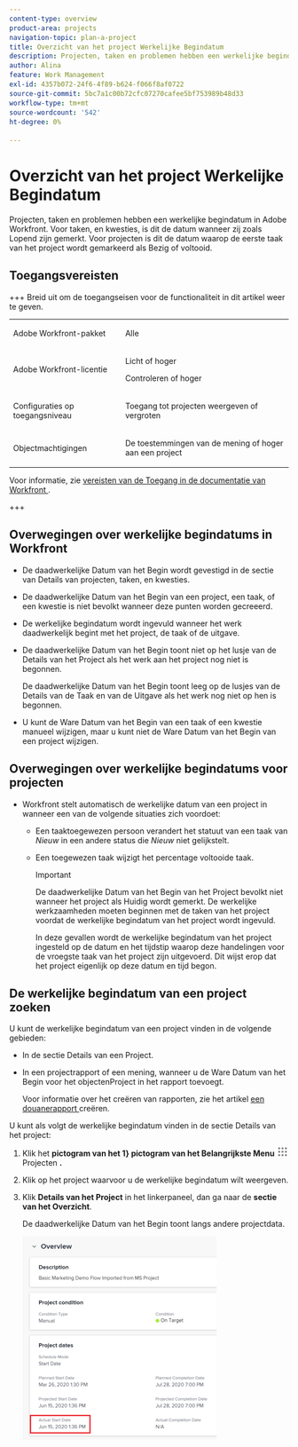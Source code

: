 ```yaml
---
content-type: overview
product-area: projects
navigation-topic: plan-a-project
title: Overzicht van het project Werkelijke Begindatum
description: Projecten, taken en problemen hebben een werkelijke begindatum in Adobe Workfront. Voor taken, en kwesties, is dit de datum wanneer zij zoals Lopend zijn gemerkt. Voor projecten is dit de datum waarop de eerste taak van het project wordt gemarkeerd als Bezig of voltooid.
author: Alina
feature: Work Management
exl-id: 4357b072-24f6-4f89-b624-f066f8af0722
source-git-commit: 5bc7a1c00b72cfc07270cafee5bf753989b48d33
workflow-type: tm+mt
source-wordcount: '542'
ht-degree: 0%

---
```


# Overzicht van het project Werkelijke Begindatum

Projecten, taken en problemen hebben een werkelijke begindatum in Adobe Workfront. Voor taken, en kwesties, is dit de datum wanneer zij zoals Lopend zijn gemerkt. Voor projecten is dit de datum waarop de eerste taak van het project wordt gemarkeerd als Bezig of voltooid.

## Toegangsvereisten

+++ Breid uit om de toegangseisen voor de functionaliteit in dit artikel weer te geven. 

<table style="table-layout:auto"> 
 <col> 
 <col> 
 <tbody> 
  <tr> 
   <td role="rowheader">Adobe Workfront-pakket</td> 
   <td> <p>Alle</p> </td> 
  </tr> 
  <tr> 
   <td role="rowheader">Adobe Workfront-licentie</td> 
   <td><p>Licht of hoger</p> 
   <p>Controleren of hoger</p> </td> 
  </tr> 
  <tr> 
   <td role="rowheader">Configuraties op toegangsniveau</td> 
   <td> <p>Toegang tot projecten weergeven of vergroten</p>  </td> 
  </tr> 
  <tr> 
   <td role="rowheader">Objectmachtigingen</td> 
   <td> <p>De toestemmingen van de mening of hoger aan een project</p>  </td> 
  </tr> 
 </tbody> 
</table>

Voor informatie, zie [ vereisten van de Toegang in de documentatie van Workfront ](/help/quicksilver/administration-and-setup/add-users/access-levels-and-object-permissions/access-level-requirements-in-documentation.md).

+++

<!--Old:

<table style="table-layout:auto"> 
 <col> 
 <col> 
 <tbody> 
  <tr> 
   <td role="rowheader">Adobe Workfront plan*</td> 
   <td> <p>Any</p> </td> 
  </tr> 
  <tr> 
   <td role="rowheader">Adobe Workfront license*</td> 
   <td> <p>Review or higher</p> </td> 
  </tr> 
  <tr> 
   <td role="rowheader">Access level configurations*</td> 
   <td> <p>View or higher access to Projects</p> <p>Note: If you still don't have access, ask your Workfront administrator if they set additional restrictions in your access level. For information on how a Workfront administrator can modify your access level, see <a href="../../../administration-and-setup/add-users/configure-and-grant-access/create-modify-access-levels.md" class="MCXref xref">Create or modify custom access levels</a>.</p> </td> 
  </tr> 
  <tr> 
   <td role="rowheader">Object permissions</td> 
   <td> <p>View or higher permissions to a project</p> <p>For information on requesting additional access, see <a href="../../../workfront-basics/grant-and-request-access-to-objects/request-access.md" class="MCXref xref">Request access to objects </a>.</p> </td> 
  </tr> 
 </tbody> 
</table>-->

## Overwegingen over werkelijke begindatums in Workfront

* De daadwerkelijke Datum van het Begin wordt gevestigd in de sectie van Details van projecten, taken, en kwesties. 
* De daadwerkelijke Datum van het Begin van een project, een taak, of een kwestie is niet bevolkt wanneer deze punten worden gecreeerd.
* De werkelijke begindatum wordt ingevuld wanneer het werk daadwerkelijk begint met het project, de taak of de uitgave.
* De daadwerkelijke Datum van het Begin toont niet op het lusje van de Details van het Project als het werk aan het project nog niet is begonnen.

  De daadwerkelijke Datum van het Begin toont leeg op de lusjes van de Details van de Taak en van de Uitgave als het werk nog niet op hen is begonnen.

* U kunt de Ware Datum van het Begin van een taak of een kwestie manueel wijzigen, maar u kunt niet de Ware Datum van het Begin van een project wijzigen.

## Overwegingen over werkelijke begindatums voor projecten

* Workfront stelt automatisch de werkelijke datum van een project in wanneer een van de volgende situaties zich voordoet:

   * Een taaktoegewezen persoon verandert het statuut van een taak van *Nieuw* in een andere status die *Nieuw* niet gelijkstelt.

   * Een toegewezen taak wijzigt het percentage voltooide taak.

     >[!IMPORTANT]
     >
     >De daadwerkelijke Datum van het Begin van het Project bevolkt niet wanneer het project als Huidig wordt gemerkt. De werkelijke werkzaamheden moeten beginnen met de taken van het project voordat de werkelijke begindatum van het project wordt ingevuld.

     In deze gevallen wordt de werkelijke begindatum van het project ingesteld op de datum en het tijdstip waarop deze handelingen voor de vroegste taak van het project zijn uitgevoerd. Dit wijst erop dat het project eigenlijk op deze datum en tijd begon.

## De werkelijke begindatum van een project zoeken

U kunt de werkelijke begindatum van een project vinden in de volgende gebieden:

* In de sectie Details van een Project.
* In een projectrapport of een mening, wanneer u de Ware Datum van het Begin voor het objectenProject in het rapport toevoegt.

  Voor informatie over het creëren van rapporten, zie het artikel [ een douanerapport ](../../../reports-and-dashboards/reports/creating-and-managing-reports/create-custom-report.md) creëren.

U kunt als volgt de werkelijke begindatum vinden in de sectie Details van het project:

1. Klik het **pictogram van het 1} pictogram van het Belangrijkste Menu** ![ in de hoger-juiste hoek van Workfront, dan klik ](assets/main-menu-icon.png) Projecten **.**
1. Klik op het project waarvoor u de werkelijke begindatum wilt weergeven.
1. Klik **Details van het Project** in het linkerpaneel, dan ga naar de **sectie van het Overzicht**.

   De daadwerkelijke Datum van het Begin toont langs andere projectdata.

   ![](assets/nwe-project-actual-start-date--highlighted-350x367.png)



